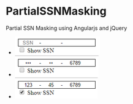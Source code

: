 # PartialSSNMasking
Partial SSN Masking using Angularjs and jQuery

* ![Image1](https://github.com/khateeb321/PartialSSNMasking/blob/master/ref/1.png)
* ![Image2](https://github.com/khateeb321/PartialSSNMasking/blob/master/ref/2.png)
* ![Image3](https://github.com/khateeb321/PartialSSNMasking/blob/master/ref/3.png)
